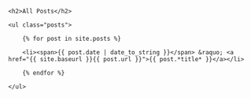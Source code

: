 <html>

<head>


</head>


<body>

<div id="home">

    <h2>All Posts</h2>

    <ul class="posts">

        {% for post in site.posts %}

        <li><span>{{ post.date | date_to_string }}</span> &raquo; <a href="{{ site.baseurl }}{{ post.url }}">{{ post.*title* }}</a></li>

        {% endfor %}

    </ul>

</div>

</body>

</html>
